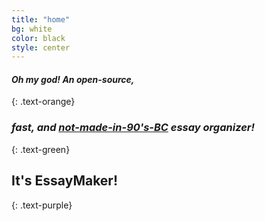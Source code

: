 ```yaml
---
title: "home"
bg: white
color: black
style: center
---
```


#### *Oh my god! An open-source,*
{: .text-orange}

### *fast, and [not-made-in-90's-BC](http://en.wikipedia.org/wiki/Rhetorica_ad_Herennium) essay organizer!*
{: .text-green}

## **It's EssayMaker!**
{: .text-purple}
